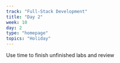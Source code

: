 ```yaml
---
track: "Full-Stack Development"
title: "Day 2"
week: 10
day: 2
type: "homepage"
topics: "Holiday"
---
```


Use time to finish unfinished labs and review
